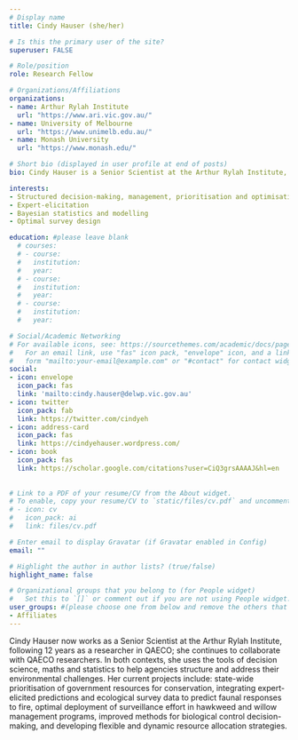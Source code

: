 ```yaml
---
# Display name
title: Cindy Hauser (she/her)

# Is this the primary user of the site?
superuser: FALSE

# Role/position
role: Research Fellow

# Organizations/Affiliations
organizations:
- name: Arthur Rylah Institute
  url: "https://www.ari.vic.gov.au/"
- name: University of Melbourne
  url: "https://www.unimelb.edu.au/"
- name: Monash University
  url: "https://www.monash.edu/"

# Short bio (displayed in user profile at end of posts)
bio: Cindy Hauser is a Senior Scientist at the Arthur Rylah Institute, where she specialises in ecological modelling. She uses the tools of decision science, maths and statistics to help agencies structure and address their environmental challenges, across all systems and taxa.

interests:
- Structured decision-making, management, prioritisation and optimisation
- Expert-elicitation
- Bayesian statistics and modelling
- Optimal survey design

education: #please leave blank
  # courses:
  # - course:
  #   institution:
  #   year:
  # - course:
  #   institution:
  #   year:
  # - course:
  #   institution:
  #   year:

# Social/Academic Networking
# For available icons, see: https://sourcethemes.com/academic/docs/page-builder/#icons
#   For an email link, use "fas" icon pack, "envelope" icon, and a link in the
#   form "mailto:your-email@example.com" or "#contact" for contact widget.
social:
- icon: envelope
  icon_pack: fas
  link: 'mailto:cindy.hauser@delwp.vic.gov.au'
- icon: twitter
  icon_pack: fab
  link: https://twitter.com/cindyeh
- icon: address-card
  icon_pack: fas
  link: https://cindyehauser.wordpress.com/
- icon: book
  icon_pack: fas
  link: https://scholar.google.com/citations?user=CiQ3grsAAAAJ&hl=en
    
  
# Link to a PDF of your resume/CV from the About widget.
# To enable, copy your resume/CV to `static/files/cv.pdf` and uncomment the lines below.
# - icon: cv
#   icon_pack: ai
#   link: files/cv.pdf

# Enter email to display Gravatar (if Gravatar enabled in Config)
email: ""

# Highlight the author in author lists? (true/false)
highlight_name: false

# Organizational groups that you belong to (for People widget)
#   Set this to `[]` or comment out if you are not using People widget.
user_groups: #(please choose one from below and remove the others that aren't needed)
- Affiliates
---
```



Cindy Hauser now works as a Senior Scientist at the Arthur Rylah Institute, following 12 years as a researcher in QAECO; she continues to collaborate with QAECO researchers. In both contexts, she uses the tools of decision science, maths and statistics to help agencies structure and address their environmental challenges. Her current projects include: state-wide prioritisation of government resources for conservation, integrating expert-elicited predictions and ecological survey data to predict faunal responses to fire, optimal deployment of surveillance effort in hawkweed and willow management programs, improved methods for biological control decision-making, and developing flexible and dynamic resource allocation strategies.
